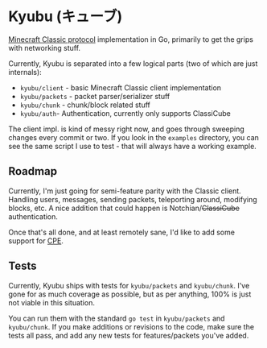 Kyubu (キューブ)
================

[Minecraft Classic protocol](http://wiki.vg/Classic_Protocol) implementation in
Go, primarily to get the grips with networking stuff.

Currently, Kyubu is separated into a few logical parts (two of which are just
internals):

* `kyubu/client` - basic Minecraft Classic client implementation
* `kyubu/packets` - packet parser/serializer stuff
* `kyubu/chunk` - chunk/block related stuff
* `kyubu/auth`- Authentication, currently only supports ClassiCube

The client impl. is kind of messy right now, and goes through sweeping changes
every commit or two. If you look in the `examples` directory, you can see the
same script I use to test - that will always have a working example.

## Roadmap

Currently, I'm just going for semi-feature parity with the Classic client. Handling
users, messages, sending packets, teleporting around, modifying blocks, etc.
A nice addition that could happen is Notchian/~~ClassiCube~~ authentication.

Once that's all done, and at least remotely sane, I'd like to add some support for
[CPE](http://wiki.vg/Classic_Protocol_Extension).

## Tests

Currently, Kyubu ships with tests for `kyubu/packets` and `kyubu/chunk`. I've
gone for as much coverage as possible, but as per anything, 100% is just not
viable in this situation.

You can run them with the standard `go test` in `kyubu/packets` and `kyubu/chunk`.
If you make additions or revisions to the code, make sure the tests all pass, and
add any new tests for features/packets you've added.
